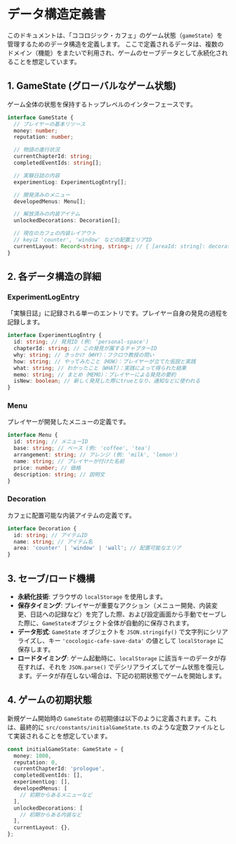 # データ構造定義書

このドキュメントは、「ココロジック・カフェ」のゲーム状態（`gameState`）を管理するためのデータ構造を定義します。
ここで定義されるデータは、複数のドメイン（機能）をまたいで利用され、ゲームのセーブデータとして永続化されることを想定しています。

## 1. GameState (グローバルなゲーム状態)

ゲーム全体の状態を保持するトップレベルのインターフェースです。

```typescript
interface GameState {
  // プレイヤーの基本リソース
  money: number;
  reputation: number;

  // 物語の進行状況
  currentChapterId: string;
  completedEventIds: string[];

  // 実験日誌の内容
  experimentLog: ExperimentLogEntry[];

  // 開発済みのメニュー
  developedMenus: Menu[];

  // 解放済みの内装アイテム
  unlockedDecorations: Decoration[];

  // 現在のカフェの内装レイアウト
  // keyは 'counter', 'window' などの配置エリアID
  currentLayout: Record<string, string>; // { [areaId: string]: decorationId; }
}
```

## 2. 各データ構造の詳細

### ExperimentLogEntry

「実験日誌」に記録される単一のエントリです。プレイヤー自身の発見の過程を記録します。

```typescript
interface ExperimentLogEntry {
  id: string; // 発見ID (例: 'personal-space')
  chapterId: string; // この発見が属するチャプターID
  why: string; // きっかけ（WHY）：フクロウ教授の問い
  how: string; // やってみたこと（HOW）：プレイヤーが立てた仮説と実践
  what: string; // わかったこと（WHAT）：実践によって得られた結果
  memo: string; // まとめ（MEMO）：プレイヤーによる発見の要約
  isNew: boolean; // 新しく発見した際にtrueとなり、通知などに使われる
}
```

### Menu

プレイヤーが開発したメニューの定義です。

```typescript
interface Menu {
  id: string; // メニューID
  base: string; // ベース (例: 'coffee', 'tea')
  arrangement: string; // アレンジ (例: 'milk', 'lemon')
  name: string; // プレイヤーが付けた名前
  price: number; // 価格
  description: string; // 説明文
}
```

### Decoration

カフェに配置可能な内装アイテムの定義です。

```typescript
interface Decoration {
  id: string; // アイテムID
  name: string; // アイテム名
  area: 'counter' | 'window' | 'wall'; // 配置可能なエリア
}
```

## 3. セーブ/ロード機構

- **永続化技術**: ブラウザの `localStorage` を使用します。
- **保存タイミング**: プレイヤーが重要なアクション（メニュー開発、内装変更、日誌への記録など）を完了した際、および設定画面から手動でセーブした際に、`GameState`オブジェクト全体が自動的に保存されます。
- **データ形式**: `GameState` オブジェクトを `JSON.stringify()` で文字列にシリアライズし、キー `'cocologic-cafe-save-data'` の値として `localStorage` に保存します。
- **ロードタイミング**: ゲーム起動時に、`localStorage` に該当キーのデータが存在すれば、それを `JSON.parse()` でデシリアライズしてゲーム状態を復元します。データが存在しない場合は、下記の初期状態でゲームを開始します。

## 4. ゲームの初期状態

新規ゲーム開始時の `GameState` の初期値は以下のように定義されます。これは、最終的に `src/constants/initialGameState.ts` のような定数ファイルとして実装されることを想定しています。

```typescript
const initialGameState: GameState = {
  money: 1000,
  reputation: 0,
  currentChapterId: 'prologue',
  completedEventIds: [],
  experimentLog: [],
  developedMenus: [
    // 初期からあるメニューなど
  ],
  unlockedDecorations: [
    // 初期からある内装など
  ],
  currentLayout: {},
};
```
